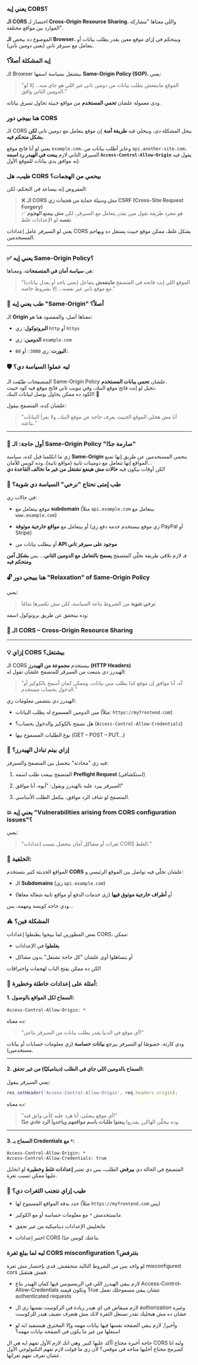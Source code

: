 
### **يعني إيه CORS؟**

**الـ CORS** اختصار لـ **Cross-Origin Resource Sharing**، واللي معناها "مشاركة الموارد بين مواقع مختلفة".

الموضوع ده بيخص **الـ Browser**، وبيتحكم في إزاي موقع معين يقدر يطلب بيانات أو يتعامل مع سيرفر تاني (يعني دومين تاني).

### **إيه المشكلة أصلاً؟**

الـ Browser بيشتغل بسياسة اسمها **Same-Origin Policy (SOP)**، يعني:

> "الموقع ماينفعش يطلب بيانات من دومين تاني غير اللي هو جاي منه... إلا لو الدومين التاني وافق."

ودي معمولة علشان **تحمي المستخدم** من مواقع خبيثة تحاول تسرق بياناته.

### **هنا بييجي دور CORS**

الـ CORS بيحل المشكلة دي، وبيخلي فيه **طريقة آمنة** إن موقع يتعامل مع دومين تاني **لكن بشكل متحكم فيه**.

يعني لو أنا فاتح موقع `example.com`، وعايز أطلب بيانات من `api.another-site.com`، السيرفر التاني لازم **يبعت في الهيدر رد اسمه `Access-Control-Allow-Origin`** يقول فيه إنه موافق يدي بيانات للموقع الأول.

### **طيب، هل CORS بيحمي من الهجمات؟**

المفروض إنه بيساعد في التحكم، لكن:

> ❌ **الـ CORS مش وسيلة حماية من هجمات زي CSRF (Cross-Site Request Forgery)**  
> ✅ هو مجرد طريقة تقول مين يقدر يتعامل مع السيرفر، لكن **مش بيمنع الهجوم نفسه** لو الإعدادات غلط.

يعني لو السيرفر عامل إعدادات CORS بشكل غلط، ممكن موقع خبيث يستغل ده ويهاجم المستخدمين.

---

### ✅ **يعني إيه Same-Origin Policy؟**

هي **سياسة أمان في المتصفحات**، ومعناها:

> "الموقع اللي إنت فاتحه في المتصفح **ماينفعش** يتفاعل (يعني ياخد أو يعدل بيانات) مع موقع تاني غير نفسه... إلا بشروط خاصة."

### 🧠 طب يعني إيه "Same-Origin" أصلاً؟

الـ **Origin** معناها أصل، والمقصود هنا هو:

- **البروتوكول**: زي `http` أو `https`
    
- **الدومين**: زي `example.com`
    
- **البورت**: زي `3000:` أو `80:`

### 🛡️ ليه عملوا السياسة دي؟

المتصفحات طبّقت الـ Same-Origin Policy علشان **تحمي بيانات المستخدم**.  
تخيل لو إنت فاتح موقع البنك، وفي تبويب تاني فاتح موقع فيه كود خبيث،  
الكود ده ممكن يحاول يوصل لبيانات البنك! 🥶

علشان كده، المتصفح بيقول:

> "أنا مش هخلي الموقع الخبيث يعرف حاجة عن موقع البنك، ولا يقرأ البيانات بتاعته."

---
### 🧱 أول حاجة: الـ Same-Origin Policy "صارمة جدًا"

زي ما اتكلمنا قبل كده، سياسة **Same-Origin** بتحمي المستخدمين عن طريق إنها تمنع المواقع إنها تتعامل مع دومينات تانية (مواقع تانية)، وده كويس للأمان...  
لكن أوقات بيكون فيه **حالات مش هينفع نشتغل من غير ما نخالف القاعدة دي**!

### 🎯 طب إمتى نحتاج "نرخي" السياسة دي شوية؟

في حالات زي:

- موقع بيتعامل مع **subdomain** (مثلاً `api.example.com` بيتعامل مع `www.example.com`)
    
- أو بيتعامل مع **مواقع خارجية موثوقة** (زي موقع بيستخدم خدمة دفع زي PayPal أو Stripe)
    
- أو بيطلب بيانات من **API موجود على سيرفر تاني**
    

فـ لازم نلاقي طريقة نخلّي المتصفح **يسمح بالتعامل مع الدومين التاني**... بس **بشكل آمن ومتحكم فيه**.

### 🔓 هنا بييجي دور "Relaxation" of Same-Origin Policy

يعني:

> **نرخي شوية** من الشروط بتاعة السياسة، لكن مش نكسرها تمامًا.

وده بيتحقق عن طريق بروتوكول اسمه:

### 🔧 الـ **CORS – Cross-Origin Resource Sharing**

---
### 💡 إزاي CORS بيشتغل؟

الـ CORS بيستخدم **مجموعة من الهيدرز (HTTP Headers)**  
الهيدرز دي بتتبعت من السيرفر للمتصفح علشان تقول له:

> "آه، أنا موافق إن موقع كذا يطلب مني بيانات، وممكن كمان أسمح بالكوكيز أو الدخول بحساب مستخدم."

الهيدرز دي بتتضمن معلومات زي:

- مين الدومين المسموح له يطلب البيانات (مثلاً: `https://myfrontend.com`)
    
- هل نسمح بالكوكيز والدخول بحساب؟ (`Access-Control-Allow-Credentials`)
    
- نوع الطلبات المسموح بيها (GET – POST – PUT…)
### 🔁 إزاي بيتم تبادل الهيدرز؟

فيه زي "محادثة" بتحصل بين المتصفح والسيرفر:

1. المتصفح بيبعت طلب اسمه **Preflight Request** (استكشافي)
    
2. السيرفر بيرد عليه بالهيدرز ويقول: "أيوه، أنا موافق"
    
3. المتصفح لو شاف الرد موافق، بيكمل الطلب الأساسي.

### 💥 يعني إيه "Vulnerabilities arising from CORS configuration issues"؟

يعني:

> "ثغرات أو مشاكل أمان بتحصل بسبب إعدادات CORS الغلط."

### 🧠 الخلفية:

المواقع الحديثة كتير بتستخدم **CORS** علشان تخلّي فيه تواصل بين الموقع الرئيسي و:

- الـ **Subdomains** (زي `api.example.com`)
    
- أو **أطراف خارجية موثوق فيها** (زي خدمات الدفع أو مواقع تانية شغالة معاها)
    

ودي حاجة كويسة ومهمة، بس...

### ⚠️ المشكلة فين؟

بعض المطورين لما بييجوا يظبطوا إعدادات CORS، ممكن:

- **يغلطوا** في الإعدادات
    
- أو يتساهلوا أوي علشان "كل حاجة تشتغل" بدون مشاكل
    

لكن ده ممكن يفتح الباب لهجمات واختراقات!

### 🧨 أمثلة على إعدادات خاطئة وخطيرة:

#### 1. السماح لكل المواقع بالوصول:
```http
Access-Control-Allow-Origin: *
```
ده معناه:

> "أي موقع في الدنيا يقدر يطلب بيانات من السيرفر بتاعي!"

ودي كارثة، خصوصًا لو السيرفر بيرجع **بيانات حساسة** (زي معلومات حسابات أو بيانات مستخدمين).

---

#### 2. السماح بالدومين اللي جاي في الطلب (ديناميكيًا) من غير تحقق:

يعني السيرفر بيقول:
```javascript
res.setHeader('Access-Control-Allow-Origin', req.headers.origin);
```
ده معناه:

> "أي موقع يبعتلي، أنا هرد عليه كأني واثق فيه!"  
> وده بيخلّي الهاكرز يقدروا **يبعتوا طلبات باسم مواقعهم وياخدوا الرد عادي جدًا**.

---

#### 3. السماح بـ Credentials مع `*`:
```http
Access-Control-Allow-Origin: *
Access-Control-Allow-Credentials: true
```
المتصفح في الحالة دي **بيرفض** الطلب، بس دي تعتبر **إعدادات غلط وخطيرة** لو اتحايل عليها ممكن تسبب ثغرة.

### 🔐 طيب إزاي نتجنب الثغرات دي؟

- حدد بدقة المواقع المسموح لها (مثلاً `https://myfrontend.com` بس)
    
- ماتستخدمش `*` مع معلومات حساسة أو مع الكوكيز
    
- ماتخليش الإعدادات ديناميكية من غير تحقق
    
- اختبر إعدادات CORS بتاعتك كويس جدًا


### ليه لما ببلغ ثغرة CORS misconfiguration بتترفض؟

لو واحد بس من الشروط التالية متحققش, فدي بإختصار مش ثغرة misconfigured cors فمش هتتقبل.

- لازم يبقي الهيدرز اللي في الريسبونس فيها كمان الهيدر بتاع Access-Control-Allow-Credentials وتكون قيمته True عشان يبقي مسموحلك تعمل authenticated requests
    

- لازم ميبقاش في اي هيدر زيادة في الركوست نفسها زي ال authorization وغيره عشان ده مش هيخليك تقدر تستغل الثغرة لانك مش هتعرف تضيف هيدر للركوست
    

- وأخيرا, لازم يبقي الصفحة نفسها فيها بيانات مهمه وإلا المخترق هيستفيد ايه لو استغلها من غير ما يكون في الصفحه بيانات مهمه؟
    

حاجة أخيرة محتاج أأكد عليها كتير, وهي انك لازم الأول تفهم ايه هي ال CORS وليه انا كمبرمج محتاج أخليها متاحه في موقعي؟ لأن زي ما قولت لازم تفهم التكنولوجي الأول عشان تعرف تفهم ثغراتها.

